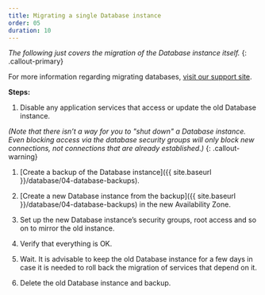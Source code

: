 ```yaml
---
title: Migrating a single Database instance
order: 05
duration: 10
---
```

*The following just covers the migration of the Database instance itself.*
 {: .callout-primary}

For more information regarding migrating databases, [visit our support site](https://support.ehelp.edu.au/support/solutions/articles/6000246735-migrating-a-database).

**Steps:**
1. Disable any application services that access or update the old Database instance.

*(Note that there isn’t a way for you to "shut down" a Database instance.  Even blocking access via the database security groups will only block new connections, not connections that are already established.)*
 {: .callout-warning}

1. [Create a backup of the Database instance]({{ site.baseurl }}/database/04-database-backups).

1. [Create a new Database instance from the backup]({{ site.baseurl }}/database/04-database-backups) in the new Availability Zone.

1. Set up the new Database instance’s security groups, root access and so on to mirror the old instance.

1. Verify that everything is OK.

1. Wait.  It is advisable to keep the old Database instance for a few days in case it is needed to roll back the migration of services that depend on it.

1. Delete the old Database instance and backup.